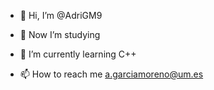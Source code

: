 - 👋 Hi, I’m @AdriGM9
- 👀 Now I’m studying
- 🌱 I’m currently learning C++

- 📫 How to reach me a.garciamoreno@um.es

